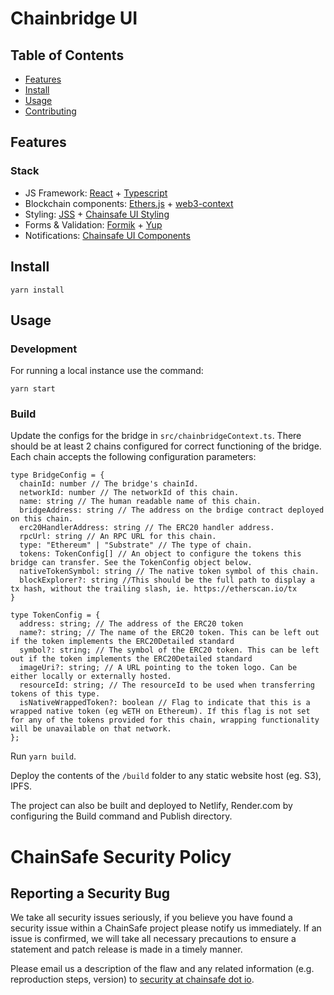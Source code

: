 # Chainbridge UI

## Table of Contents

- [Features](#features)
- [Install](#install)
- [Usage](#usage)
- [Contributing](#contributing)
<!-- - [License](#license) -->

## Features

### Stack

- JS Framework: [React](https://github.com/facebook/react) + [Typescript](https://github.com/microsoft/TypeScript)
- Blockchain components: [Ethers.js](https://github.com/ethers-io/ethers.js/) + [web3-context](https://github.com/chainsafe/web3-context)
- Styling: [JSS](https://cssinjs.org/?v=v10.0.3) + [Chainsafe UI Styling](https://npmjs.com/packages/@chainsafe/common-theme/)
- Forms & Validation: [Formik](https://jaredpalmer.com/formik) + [Yup](https://github.com/jquense/yup)
- Notifications: [Chainsafe UI Components](https://npmjs.com/packages/@chainsafe/common-components/)

## Install

```
yarn install
```

## Usage

### Development

For running a local instance use the command:

```
yarn start
```

### Build

Update the configs for the bridge in `src/chainbridgeContext.ts`. There should be at least 2 chains configured for correct functioning of the bridge. Each chain accepts the following configuration parameters:

```
type BridgeConfig = {
  chainId: number // The bridge's chainId.
  networkId: number // The networkId of this chain.
  name: string // The human readable name of this chain.
  bridgeAddress: string // The address on the brdige contract deployed on this chain.
  erc20HandlerAddress: string // The ERC20 handler address.
  rpcUrl: string // An RPC URL for this chain.
  type: "Ethereum" | "Substrate" // The type of chain.
  tokens: TokenConfig[] // An object to configure the tokens this bridge can transfer. See the TokenConfig object below.
  nativeTokenSymbol: string // The native token symbol of this chain.
  blockExplorer?: string //This should be the full path to display a tx hash, without the trailing slash, ie. https://etherscan.io/tx
}
```

```
type TokenConfig = {
  address: string; // The address of the ERC20 token
  name?: string; // The name of the ERC20 token. This can be left out if the token implements the ERC20Detailed standard
  symbol?: string; // The symbol of the ERC20 token. This can be left out if the token implements the ERC20Detailed standard
  imageUri?: string; // A URL pointing to the token logo. Can be either locally or externally hosted.
  resourceId: string; // The resourceId to be used when transferring tokens of this type.
  isNativeWrappedToken?: boolean // Flag to indicate that this is a wrapped native token (eg wETH on Ethereum). If this flag is not set for any of the tokens provided for this chain, wrapping functionality will be unavailable on that network.
};
```

Run `yarn build`.

Deploy the contents of the `/build` folder to any static website host (eg. S3), IPFS.

The project can also be built and deployed to Netlify, Render.com by configuring the Build command and Publish directory.

# ChainSafe Security Policy

## Reporting a Security Bug

We take all security issues seriously, if you believe you have found a security issue within a ChainSafe
project please notify us immediately. If an issue is confirmed, we will take all necessary precautions
to ensure a statement and patch release is made in a timely manner.

Please email us a description of the flaw and any related information (e.g. reproduction steps, version) to
[security at chainsafe dot io](mailto:security@chainsafe.io).
